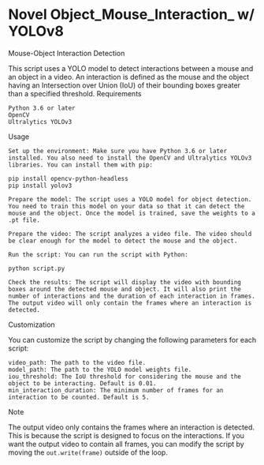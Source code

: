 # Novel Object_Mouse_Interaction_ w/ YOLOv8

Mouse-Object Interaction Detection

This script uses a YOLO model to detect interactions between a mouse and an object in a video. An interaction is defined as the mouse and the object having an Intersection over Union (IoU) of their bounding boxes greater than a specified threshold.
Requirements

    Python 3.6 or later
    OpenCV
    Ultralytics YOLOv3

Usage

    Set up the environment: Make sure you have Python 3.6 or later installed. You also need to install the OpenCV and Ultralytics YOLOv3 libraries. You can install them with pip:

    pip install opencv-python-headless
    pip install yolov3

    Prepare the model: The script uses a YOLO model for object detection. You need to train this model on your data so that it can detect the mouse and the object. Once the model is trained, save the weights to a .pt file.

    Prepare the video: The script analyzes a video file. The video should be clear enough for the model to detect the mouse and the object.

    Run the script: You can run the script with Python:

    python script.py

    Check the results: The script will display the video with bounding boxes around the detected mouse and object. It will also print the number of interactions and the duration of each interaction in frames. The output video will only contain the frames where an interaction is detected.

Customization

You can customize the script by changing the following parameters for each script:

    video_path: The path to the video file.
    model_path: The path to the YOLO model weights file.
    iou_threshold: The IoU threshold for considering the mouse and the object to be interacting. Default is 0.01.
    min_interaction_duration: The minimum number of frames for an interaction to be counted. Default is 5.

Note

The output video only contains the frames where an interaction is detected. This is because the script is designed to focus on the interactions. If you want the output video to contain all frames, you can modify the script by moving the `out.write(frame)` outside of the loop.

